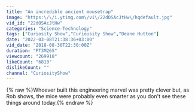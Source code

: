 ```yaml
---
title: "An incredible ancient mousetrap"
image: "https:\/\/i.ytimg.com\/vi\/22dOSAcJtHw\/hqdefault.jpg"
vid_id: "22dOSAcJtHw"
categories: "Science-Technology"
tags: ["Curiosity Show","Curiousity Show","Deane Hutton"]
date: "2022-03-08T21:38:36+03:00"
vid_date: "2018-08-30T22:30:00Z"
duration: "PT3M26S"
viewcount: "269918"
likeCount: "6810"
dislikeCount: ""
channel: "CuriosityShow"
---
```

{% raw %}Whoever built this engineering marvel was pretty clever but, as Rob shows, the mice were probably even smarter as you don't see these things around today.{% endraw %}
